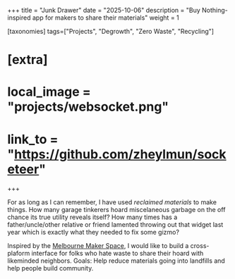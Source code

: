 +++
title = "Junk Drawer"
date = "2025-10-06"
description = "Buy Nothing-inspired app for makers to share their materials"
weight = 1

[taxonomies]
tags=["Projects", "Degrowth", "Zero Waste", "Recycling"]

# [extra]
# local_image = "projects/websocket.png"
# link_to = "https://github.com/zheylmun/socketeer"
+++

For as long as I can remember, I have used *reclaimed materials* to make things. How many garage tinkerers hoard miscelaneous garbage on the off chance its true utility reveals itself? How many times has a father/uncle/other relative or friend lamented throwing out that widget last year which is exactly what they needed to fix some gizmo?

Inspired by the [Melbourne Maker Space](https://melbournemakerspace.org), I would like to build a cross-plaform interface for folks who hate waste to share their hoard with likeminded neighbors. Goals: Help reduce materials going into landfills and help people build community.
